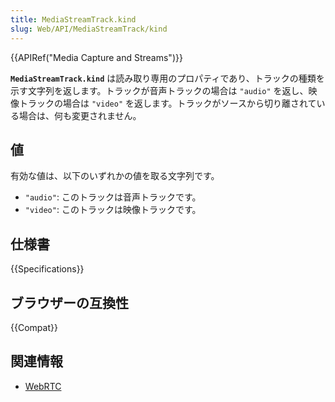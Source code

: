 ```yaml
---
title: MediaStreamTrack.kind
slug: Web/API/MediaStreamTrack/kind
---
```


{{APIRef("Media Capture and Streams")}}

**`MediaStreamTrack.kind`** は読み取り専用のプロパティであり、トラックの種類を示す文字列を返します。トラックが音声トラックの場合は `"audio"` を返し、映像トラックの場合は `"video"` を返します。トラックがソースから切り離されている場合は、何も変更されません。

## 値

有効な値は、以下のいずれかの値を取る文字列です。

- `"audio"`: このトラックは音声トラックです。
- `"video"`: このトラックは映像トラックです。

## 仕様書

{{Specifications}}

## ブラウザーの互換性

{{Compat}}

## 関連情報

- [WebRTC](/ja/docs/Web/API/WebRTC_API)
